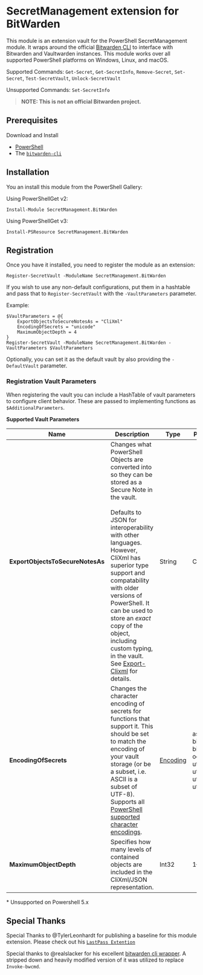 # SecretManagement extension for BitWarden
This module is an extension vault for the PowerShell SecretManagement module. It wraps around the official [Bitwarden CLI](https://github.com/bitwarden/clients/tree/master/apps/cli) to interface with Bitwarden and Vaultwarden instances. This module works over all supported PowerShell platforms on Windows, Linux, and macOS.

Supported Commands:
`Get-Secret`, `Get-SecretInfo`, `Remove-Secret`, `Set-Secret`, `Test-SecretVault`, `Unlock-SecretVault`

Unsupported Commands:
`Set-SecretInfo`


> **NOTE: This is not an official Bitwarden project.**

## Prerequisites

Download and Install

* [PowerShell](https://github.com/PowerShell/PowerShell)
* The [`bitwarden-cli`](https://bitwarden.com/help/article/cli/#download-and-install)

## Installation

You an install this module from the PowerShell Gallery:

Using PowerShellGet v2:

```pwsh
Install-Module SecretManagement.BitWarden
```

Using PowerShellGet v3:

```pwsh
Install-PSResource SecretManagement.BitWarden
```

## Registration

Once you have it installed,
you need to register the module as an extension:

```pwsh
Register-SecretVault -ModuleName SecretManagement.BitWarden
```
If you wish to use any non-default configurations, put them in a hashtable and pass that to `Register-SecretVault` with the `-VaultParameters` parameter.

Example:
```pwsh
$VaultParameters = @{
	ExportObjectsToSecureNotesAs = "CliXml"
	EncodingOfSecrets = "unicode"
	MaximumObjectDepth = 4
}
Register-SecretVault -ModuleName SecretManagement.BitWarden -VaultParameters $VaultParameters
```


Optionally, you can set it as the default vault by also providing the
`-DefaultVault`
parameter.

### Registration Vault Parameters
When registering the vault you can include a HashTable of vault parameters to configure client behavior.  These are passed to implementing functions as `$AdditionalParameters`.

**Supported Vault Parameters**

| Name | Description | Type | Possible Values | Default |
| ---- | ----------- | -----| --------------- | ------- |
| **ExportObjectsToSecureNotesAs** | Changes what PowerShell Objects are converted into so they can be stored as a Secure Note in the vault.<br><br>Defaults to JSON for interoperability with other languages.  However, CliXml has superior type support and compatability with older versions of PowerShell.  It can be used to store an *exact* copy of the object, including custom typing, in the vault. See [Export-Clixml](https://docs.microsoft.com/en-us/powershell/module/microsoft.powershell.utility/export-clixml) for details. | String | CliXml, JSON | JSON |
| **EncodingOfSecrets** | Changes the character encoding of secrets for functions that support it. This should be set to match the encoding of your vault storage (or be a subset, i.e. ASCII is a subset of UTF-8). Supports all [PowerShell supported character encodings](https://docs.microsoft.com/en-us/powershell/module/microsoft.powershell.core/about/about_character_encoding). | [Encoding](https://docs.microsoft.com/en-us/dotnet/api/system.text.encoding) | ascii, bigedianunicode, bigendianutf32, oem, unicode, utf7 utf8, utf8BOM, utf8NoBom\*, utf32 | utf8BOM |
| **MaximumObjectDepth** | Specifies how many levels of contained objects are included in the CliXml/JSON representation. | Int32 | 1–100 | 2 |

\* Unsupported on Powershell 5.x

## Special Thanks
Special Thanks to @TylerLeonhardt for publishing a baseline for this module extension. Please check out his [`LastPass Extention`](https://github.com/TylerLeonhardt/SecretManagement.LastPass)

Special thanks to @realslacker for his excellent [bitwarden cli wrapper](https://github.com/realslacker/BitwardenWrapper).  A stripped down and heavily modified version of it was utilized to replace `Invoke-bwcmd`.